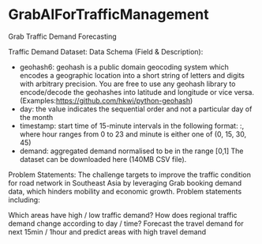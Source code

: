 # GrabAIForTrafficManagement
Grab Traffic Demand Forecasting

Traffic Demand Dataset:
Data Schema (Field & Description):

- geohash6: geohash is a public domain geocoding system which encodes a geographic location into a short string of letters and digits with arbitrary precision. You are free to use any geohash library to encode/decode the geohashes into latitude and longitude or vice versa.(Examples:https://github.com/hkwi/python-geohash)
- day: the value indicates the sequential order and not a particular day of the month
- timestamp: start time of 15-minute intervals in the following format: <hour>:<minute>, where hour ranges from 0 to 23 and minute is either one of (0, 15, 30, 45)
- demand: aggregated demand normalised to be in the range [0,1]
The dataset can be downloaded here (140MB CSV file).

Problem Statements:
The challenge targets to improve the traffic condition for road network in Southeast Asia by leveraging Grab booking demand data, which hinders mobility and economic growth. Problem statements including:

Which areas have high / low traffic demand?
How does regional traffic demand change according to day / time?
Forecast the travel demand for next 15min / 1hour and predict areas with high travel demand
